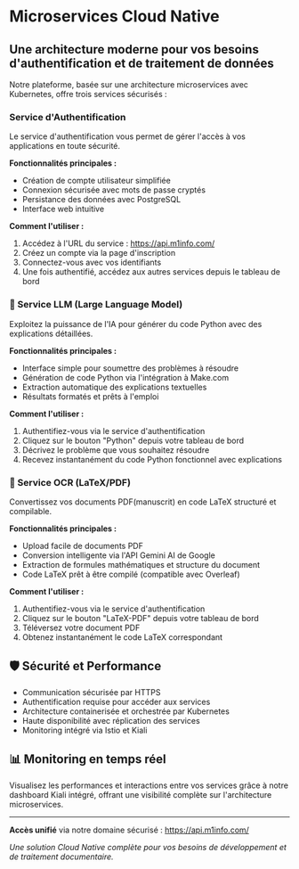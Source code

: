 
# Microservices Cloud Native

## Une architecture moderne pour vos besoins d'authentification et de traitement de données

Notre plateforme, basée sur une architecture microservices avec Kubernetes, offre trois services sécurisés :

### Service d'Authentification

Le service d'authentification vous permet de gérer l'accès à vos applications en toute sécurité.

**Fonctionnalités principales :**
- Création de compte utilisateur simplifiée
- Connexion sécurisée avec mots de passe cryptés
- Persistance des données avec PostgreSQL
- Interface web intuitive

**Comment l'utiliser :**
1. Accédez à l'URL du service : https://api.m1info.com/
2. Créez un compte via la page d'inscription
3. Connectez-vous avec vos identifiants
4. Une fois authentifié, accédez aux autres services depuis le tableau de bord

### 🤖 Service LLM (Large Language Model)

Exploitez la puissance de l'IA pour générer du code Python avec des explications détaillées.

**Fonctionnalités principales :**
- Interface simple pour soumettre des problèmes à résoudre
- Génération de code Python via l'intégration à Make.com
- Extraction automatique des explications textuelles
- Résultats formatés et prêts à l'emploi

**Comment l'utiliser :**
1. Authentifiez-vous via le service d'authentification
2. Cliquez sur le bouton "Python" depuis votre tableau de bord
3. Décrivez le problème que vous souhaitez résoudre
4. Recevez instantanément du code Python fonctionnel avec explications

### 📄 Service OCR (LaTeX/PDF)

Convertissez vos documents PDF(manuscrit) en code LaTeX structuré et compilable.

**Fonctionnalités principales :**
- Upload facile de documents PDF
- Conversion intelligente via l'API Gemini AI de Google
- Extraction de formules mathématiques et structure du document
- Code LaTeX prêt à être compilé (compatible avec Overleaf)

**Comment l'utiliser :**
1. Authentifiez-vous via le service d'authentification
2. Cliquez sur le bouton "LaTeX-PDF" depuis votre tableau de bord
3. Téléversez votre document PDF
4. Obtenez instantanément le code LaTeX correspondant

## 🛡️ Sécurité et Performance

- Communication sécurisée par HTTPS
- Authentification requise pour accéder aux services
- Architecture containerisée et orchestrée par Kubernetes
- Haute disponibilité avec réplication des services
- Monitoring intégré via Istio et Kiali

## 📊 Monitoring en temps réel

Visualisez les performances et interactions entre vos services grâce à notre dashboard Kiali intégré, offrant une visibilité complète sur l'architecture microservices.

---

**Accès unifié** via notre domaine sécurisé : https://api.m1info.com/

*Une solution Cloud Native complète pour vos besoins de développement et de traitement documentaire.*

